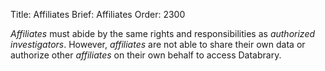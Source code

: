 Title: Affiliates
Brief: Affiliates
Order: 2300


*Affiliates* must abide by the same rights and responsibilities as *authorized investigators*. However, *affiliates* are not able to share their own data or authorize other *affiliates* on their own behalf to access Databrary.